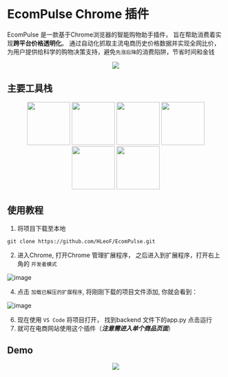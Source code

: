 # EcomPulse Chrome 插件

EcomPulse 是一款基于Chrome浏览器的智能购物助手插件， 旨在帮助消费着实现**跨平台价格透明化**。 通过自动化抓取主流电商历史价格数据并实现全网比价，为用户提供给科学的购物决策支持，避免`先涨后降`的消费陷阱，节省时间和金钱

<div align="center">
    <!-- dynamic typing effect 动态打字效果 -->
    <div>
        <a href="https://blog.sunguoqi.com/">
        <img src="https://readme-typing-svg.demolab.com?font=Fira+Code&pause=1000&width=435&lines=比价全网，智省每一分!&center=true&size=27" />
        </a>
    </div>
</div>


## 主要工具栈
<div align="center">
<img height="100" width="100" src="https://cdn.jsdelivr.net/gh/sun0225SUN/sun0225SUN/assets/images/html.webp">
<img height="100" width="100" src="https://cdn.jsdelivr.net/gh/sun0225SUN/sun0225SUN/assets/images/cssgif.webp">
<img height="100" width="100" src="https://cdn.jsdelivr.net/gh/sun0225SUN/sun0225SUN/assets/images/vscode.webp">
<img height="100" width="100" src="https://cdn.jsdelivr.net/gh/sun0225SUN/sun0225SUN/assets/images/python.webp">
<img height="100" width="100" src="https://cdn.jsdelivr.net/gh/sun0225SUN/sun0225SUN/assets/images/js.webp">
<img height="100" width="100" src="https://cdn.jsdelivr.net/gh/sun0225SUN/sun0225SUN/assets/images/github.webp">
</div>

## 使用教程

1. 将项目下载至本地
```bush
git clone https://github.com/HLeoF/EcomPulse.git
```
2. 进入Chrome, 打开Chrome 管理扩展程序， 之后进入到扩展程序，打开右上角的 `开发者模式`
   
![image](https://github.com/user-attachments/assets/cab0805f-12eb-4706-9f8c-08e3a4fcc70f)

4. 点击 `加载已解压的扩展程序`, 将刚刚下载的项目文件添加, 你就会看到：
   
![image](https://github.com/user-attachments/assets/b32e7d9e-f745-47c0-b794-0085566dcc27)

6. 现在使用 `VS Code` 将项目打开， 找到backend 文件下的app.py 点击运行
7. 就可在电商网站使用这个插件（***注意需进入单个商品页面***）




## Demo
<div align="center">
<img src="https://cdn.jsdelivr.net/gh/sun0225SUN/sun0225SUN/assets/images/icon.png" /></div>
</div>

